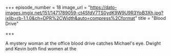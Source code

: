 +++
episode_number = 18
image_url = "https://dato-images.imgix.net/151/1471789059-ct4SfdV7TS0ydK9W9U9R3YpB3Xh.jpg?ixlib=rb-1.1.0&ch=DPR%2CWidth&auto=compress%2Cformat"
title = "Blood Drive"

+++

A mystery woman at the office blood drive catches Michael's eye. Dwight and Kevin both find women at the